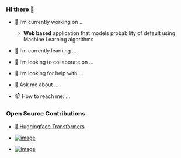 ### Hi there 👋

- 🔭 I’m currently working on ...
  
    - **Web based** application that models probability of default using Machine Learning algorithms
  
- 🌱 I’m currently learning ...
- 👯 I’m looking to collaborate on ...
- 🤔 I’m looking for help with ...
- 💬 Ask me about ...
- 📫 How to reach me: ...

### Open Source Contributions

 - [🤗 Huggingface Transformers](https://github.com/huggingface/transformers/issues/29584)

 - [![image](https://github.com/Humbulani1234/humbulani1234/assets/92155443/11ab0147-869e-4abd-b774-45267ad65f2e)](https://github.com/benoitc/gunicorn/issues/3163)

 - [![image](https://github.com/Humbulani1234/humbulani1234/assets/92155443/7066a150-8da9-4255-baf3-bc5224ad0775)](https://github.com/python/cpython/issues/115941)

